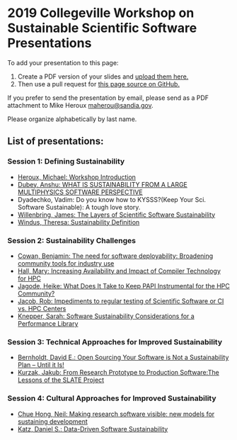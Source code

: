 # 2019 Collegeville Workshop on Sustainable Scientific Software Presentations

To add your presentation to this page:
1. Create a PDF version of your slides and [upload them here.](https://github.com/Collegeville/CW3S19/upload/master/WorkshopResources/Presentations)
1. Then use a pull request for [this page source on GitHub.](https://github.com/Collegeville/CW3S19/edit/master/WorkshopResources/Presentations/PresentationList.md)

If you prefer to send the presentation by email, please send as a PDF attachment to Mike Heroux <maherou@sandia.gov>.

Please organize alphabetically by last name.

## List of presentations:
### Session 1: Defining Sustainability
- [Heroux, Michael: Workshop Introduction](HerouxIntroduction.pdf)
- [Dubey, Anshu: WHAT IS SUSTAINABILITY FROM A LARGE MULTIPHYSICS SOFTWARE PERSPECTIVE](sustainability_collegeville.pdf)
- Dyadechko, Vadim: Do you know how to KYSSS?(Keep Your Sci. Software Sustainable): A tough love story.
- [Willenbring, James: The Layers of Scientific Software Sustainability](2019CollegevilleWorkshopWillenbring.pdf)
- [Windus, Theresa: Sustainability Definition](Windus-Sustainability-7-23-19.pdf)
### Session 2: Sustainability Challenges
- [Cowan, Benjamin: The need for software deployability: Broadening community tools for industry use](deployability_redacted.pdf)
- [Hall, Mary: Increasing Availability and Impact of Compiler Technology for HPC](Hall-CW3S19.pdf)
- [Jagode, Heike: What Does It Take to Keep PAPI Instrumental for the HPC Community?](JagodeHeike_CW3S19_papi_talk.pdf)
- [Jacob, Rob: Impediments to regular testing of Scientific Software or CI vs. HPC Centers](JacobCW3S19Testing.pdf)
- [Knepper, Sarah: Software Sustainability Considerations for a Performance Library](CW3S19_Knepper.pdf)
### Session 3: Technical Approaches for Improved Sustainability
- [Bernholdt, David E.: Open Sourcing Your Software is Not a Sustainability Plan – Until it Is!](2019-07-oss-sustainability-bernholdt-v01.pdf)
- [Kurzak, Jakub: From Research Prototype to Production Software:The Lessons of the SLATE Project](CW3S19-Kurzak.pdf)
### Session 4: Cultural Approaches for Improved Sustainability
- [Chue Hong, Neil: Making research software visible: new models for sustaining development](20190724%20CW3S19%20Chue%20Hong.pdf)
- [Katz, Daniel S.: Data-Driven Software Sustainability](Katz_data-driven-software-sustainability.pdf)

